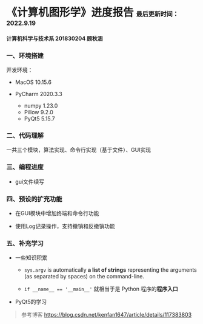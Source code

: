 # 《计算机图形学》进度报告    <font size=3>最后更新时间：2022.9.19</font>

#### 计算机科学与技术系 201830204 顾秋涵



### 一、环境搭建

开发环境：

* MacOS 10.15.6

* PyCharm 2020.3.3 
  * numpy 1.23.0
  * Pillow 9.2.0
  * PyQt5 5.15.7



### 二、代码理解

一共三个模块，算法实现、命令行实现（基于文件）、GUI实现



### 三、编程进度

* gui文件续写



### 四、预设的扩充功能

* 在GUI模块中增加终端和命令行功能

* 使用Log记录操作，支持撤销和反撤销功能

  

### 五、补充学习

* 一些知识积累

  * `sys.argv` is automatically **a list of strings** representing the arguments (as separated by spaces) on the command-line. 

  * `if __name__ == '__main__'` 就相当于是 Python 程序的**程序入口**

* PyQt5的学习
> 参考博客 https://blog.csdn.net/kenfan1647/article/details/117383803
